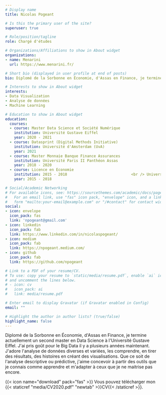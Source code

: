 ```yaml
---
# Display name
title: Nicolas Pogeant

# Is this the primary user of the site?
superuser: true

# Role/position/tagline
role: Chargé d'études

# Organizations/Affiliations to show in About widget
organizations:
- name: Menarini
  url: https://www.menarini.fr/

# Short bio (displayed in user profile at end of posts)
bio: Diplomé de la Sorbonne en Économie, d'Assas en Finance, je termine actuellement un second master en Data Science à l'Université Gustave Eiffel. J'ai pris goût pour le Big Data il y a plusieurs années maintenant.

# Interests to show in About widget
interests:
- Data Visualization
- Analyse de données
- Machine Learning

# Education to show in About widget
education:
  courses:
  - course: Master Data Science et Société Numérique
    institution: Université Gustave Eiffel
    year: 2020 - 2021
  - course: Datasprint (Digital Methods Initiative)
    institution: Université d'Amsterdam (UvA)
    year: 2021 
  - course: Master Monnaie Banque Finance Assurances
    institution: Université Paris II Panthéon Assas
    year: 2018 - 2020
  - course: Licence en Economie
    institution: 2015 - 2018                             <br /> Université Paris I Panthéon Sorbonne
    year: 2015 - 2018

# Social/Academic Networking
# For available icons, see: https://sourcethemes.com/academic/docs/page-builder/#icons
#   For an email link, use "fas" icon pack, "envelope" icon, and a link in the
#   form "mailto:your-email@example.com" or "/#contact" for contact widget.
social:
- icon: envelope
  icon_pack: fas
  link: 'npogeant@gmail.com'
- icon: linkedin
  icon_pack: fab
  link: https://www.linkedin.com/in/nicolaspogeant/
- icon: medium
  icon_pack: fab
  link: https://npogeant.medium.com/
- icon: github
  icon_pack: fab
  link: https://github.com/npogeant

# Link to a PDF of your resume/CV.
# To use: copy your resume to `static/media/resume.pdf`, enable `ai` icons in `params.toml`, 
# and uncomment the lines below.
# - icon: cv
#   icon_pack: ai
#   link: media/resume.pdf

# Enter email to display Gravatar (if Gravatar enabled in Config)
email: ""

# Highlight the author in author lists? (true/false)
highlight_name: false
---
```


Diplomé de la Sorbonne en Économie, d'Assas en Finance, je termine actuellement un second master en Data Science à l'Université Gustave Eiffel. J'ai pris goût pour le Big Data il y a plusieurs années maintenant. J'adore l'analyse de données diverses et variées, les comprendre, en tirer des résultats,  des histoires en créant des visualisations. Que ce soit de l'analyse descriptive ou prédictive, j'aime concevoir à partir des outils que je connais comme apprendre et m'adapter à ceux que je ne maitrise pas encore.


{{< icon name="download" pack="fas" >}} Vous pouvez télécharger mon {{< staticref "media/CV2020.pdf" "newtab" >}}CV{{< /staticref >}}.
